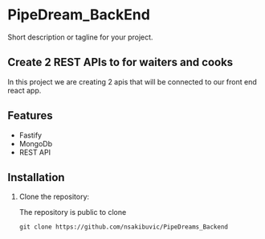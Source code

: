 # PipeDream_BackEnd

Short description or tagline for your project.

## Create 2 REST APIs to for waiters and cooks

In this project we are creating 2 apis that will be connected to our front end react app. 

## Features

- Fastify
- MongoDb
- REST API

## Installation

1. Clone the repository:
   
   The repository is public to clone

   ```shell
   git clone https://github.com/nsakibuvic/PipeDreams_Backend